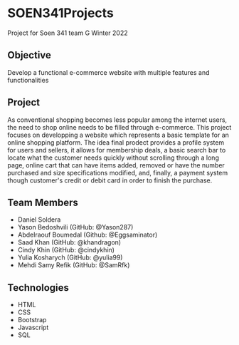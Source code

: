 # SOEN341Projects

Project for Soen 341 team G Winter 2022

## Objective

Develop a functional e-commerce website with multiple features and functionalities   

## Project

As conventional shopping becomes less popular among the internet users, the need to shop online needs to be filled through e-commerce. This project focuses on developping a website which represents a basic template for an online shopping platform. The idea final prodect provides a profile system for users and sellers, it allows for membership deals, a basic search bar to locate what the customer needs quickly without scrolling through a long page, online cart that can have items added, removed or have the number purchased and size specifications modified, and, finally, a payment system though customer's credit or debit card in order to finish the purchase.

## Team Members

* Daniel Soldera
* Yason Bedoshvili (GitHub: @Yason287)
* Abdelraouf Boumedal (Github: @Eggsaminator)
* Saad Khan (GitHub: @khandragon)
* Cindy Khin (GitHub: @cindykhin)
* Yulia Kosharych (GitHub: @yulia99)
* Mehdi Samy Refik (GitHub: @SamRfk)

## Technologies

* HTML
* CSS
* Bootstrap
* Javascript
* SQL
